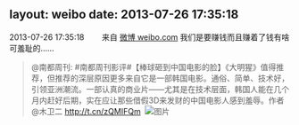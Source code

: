 layout: weibo
date: 2013-07-26 17:35:18
---
<meta name="referrer" content="no-referrer" />

2013-07-26 17:35:18  &nbsp;&nbsp;&nbsp;&nbsp;&nbsp;&nbsp; 来自 <a href="http://weibo.com/" rel="nofollow">微博 weibo.com</a>
我们是要赚钱而且赚着了钱有啥可羞耻的……
>  @南都周刊: #南都周刊影评#【棒球砸到中国电影的脸】《大明猩》值得推荐，但推荐的深层原因更多来自它是一部韩国电影。通俗、简单、技术好，引领亚洲潮流。一部认真的商业片——尤其是在技术层面，韩国人能在几个月内赶好后期，实在应让那些借假3D来发财的中国电影人感到羞辱。作者@木卫二 http://t.cn/zQMIFQm ​​​
>  ![图片](https://ww1.sinaimg.cn/large/61d7cd94gw1e70at3rchej20g0083gme.jpg)
